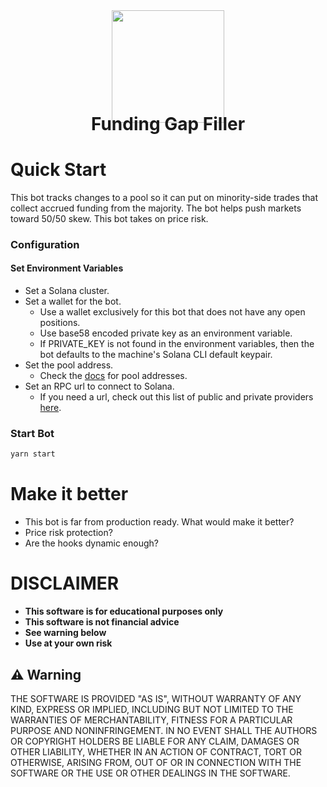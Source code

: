 <div align="center">
<img height="180" src="https://avatars.githubusercontent.com/u/84755822?s=200&v=4"/>
<h1 style="margin-top:-15px;">Funding Gap Filler</h1>
</div>

# Quick Start

This bot tracks changes to a pool so it can put on minority-side trades that collect accrued funding from the majority. The bot helps push markets toward 50/50 skew. This bot takes on price risk.

### Configuration

#### Set Environment Variables

- Set a Solana cluster.
- Set a wallet for the bot.
  - Use a wallet exclusively for this bot that does not have any open positions.
  - Use base58 encoded private key as an environment variable.
  - If PRIVATE_KEY is not found in the environment variables, then the bot defaults to the machine's Solana CLI default keypair.
- Set the pool address.
  - Check the [docs](https://docs.parcl.co/smart-contracts-+-accounts#pools) for pool addresses.
- Set an RPC url to connect to Solana.
  - If you need a url, check out this list of public and private providers [here](https://solana.com/rpc).

### Start Bot

```sh
yarn start
```

# Make it better

- This bot is far from production ready. What would make it better?
- Price risk protection?
- Are the hooks dynamic enough?

# DISCLAIMER

- **This software is for educational purposes only**
- **This software is not financial advice**
- **See warning below**
- **Use at your own risk**

## ⚠ Warning

THE SOFTWARE IS PROVIDED "AS IS", WITHOUT WARRANTY OF ANY KIND, EXPRESS OR IMPLIED, INCLUDING BUT NOT LIMITED TO THE WARRANTIES OF MERCHANTABILITY, FITNESS FOR A PARTICULAR PURPOSE AND NONINFRINGEMENT. IN NO EVENT SHALL THE AUTHORS OR COPYRIGHT HOLDERS BE LIABLE FOR ANY CLAIM, DAMAGES OR OTHER LIABILITY, WHETHER IN AN ACTION OF CONTRACT, TORT OR OTHERWISE, ARISING FROM, OUT OF OR IN CONNECTION WITH THE SOFTWARE OR THE USE OR OTHER DEALINGS IN THE SOFTWARE.
